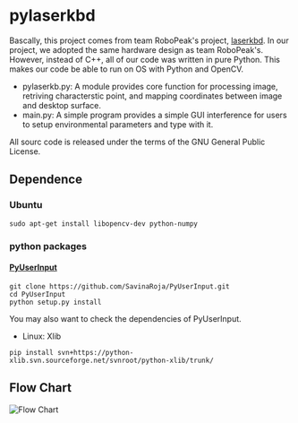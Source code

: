 pylaserkbd
=========
Bascally, this project comes from team RoboPeak's project, [laserkbd](https://github.com/robopeak/laserkbd). 
In our project, we adopted the same hardware design as team RoboPeak's.
However, instead of C++, all of our code was written in pure Python.
This makes our code be able to run on OS with Python and OpenCV.

- pylaserkb.py: A module provides core function for processing image, retriving characterstic point, and mapping coordinates between image and desktop surface.
- main.py: A simple program provides a simple GUI interference for users to setup environmental parameters and type with it.

All sourc code is released under the terms of the GNU General Public License.
## Dependence
### Ubuntu
```
sudo apt-get install libopencv-dev python-numpy
```

### python packages
#### [PyUserInput](https://github.com/SavinaRoja/PyUserInput)
```
git clone https://github.com/SavinaRoja/PyUserInput.git
cd PyUserInput
python setup.py install
```
You may also want to check the dependencies of PyUserInput.
- Linux: Xlib
```
pip install svn+https://python-xlib.svn.sourceforge.net/svnroot/python-xlib/trunk/
```
## Flow Chart
![Flow Chart](https://docs.google.com/drawings/d/1k_QXaa3FdJokMQoF_Lo1fDbnYydQrn7BCmn4QK0cIOw/pub?w=960&h=720)
